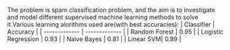 The problem is spam classification problem, and the aim is to investigate and model different supervised machine learning methods to solve it.Various learning alorithms used are(with best accuracies):
| Classifier  | Accuracy |
| ------------- | ------------- |
| Random Forest  | 0.95   |
| Logistic Regression  |  0.93   |
| Naive Bayes | 0.81   |
| Linear SVM|  0.89   |




